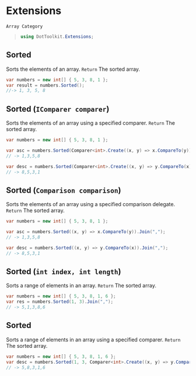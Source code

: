 # Extensions
`Array Category`
> ```csharp
> using DotToolkit.Extensions;
> ```

## Sorted
Sorts the elements of an array.
`Return` The sorted array.
```csharp
var numbers = new int[] { 5, 3, 8, 1 };
var result = numbers.Sorted();
//-> 1, 3, 5, 8
```

## Sorted (`IComparer comparer`)
Sorts the elements of an array using a specified comparer.
`Return` The sorted array.
```csharp
var numbers = new int[] { 5, 3, 8, 1 };

var asc = numbers.Sorted(Comparer<int>.Create((x, y) => x.CompareTo(y))).Join(",");
// -> 1,3,5,8

var desc = numbers.Sorted(Comparer<int>.Create((x, y) => y.CompareTo(x))).Join(",");
// -> 8,5,3,1
```

## Sorted (`Comparison comparison`)
Sorts the elements of an array using a specified comparison delegate.
`Return` The sorted array.
```csharp
var numbers = new int[] { 5, 3, 8, 1 };

var asc = numbers.Sorted((x, y) => x.CompareTo(y)).Join(",");
// -> 1,3,5,8

var desc = numbers.Sorted((x, y) => y.CompareTo(x)).Join(",");
// -> 8,5,3,1
```

## Sorted (`int index, int length`)
Sorts a range of elements in an array.
`Return` The sorted array.
```csharp
var numbers = new int[] { 5, 3, 8, 1, 6 };
var res = numbers.Sorted(1, 3).Join(",");
// -> 5,1,3,8,6
```

## Sorted 
Sorts a range of elements in an array using a specified comparer.
`Return` The sorted array.
```csharp
var numbers = new int[] { 5, 3, 8, 1, 6 };
var desc = numbers.Sorted(1, 3, Comparer<int>.Create((x, y) => y.CompareTo(x))).Join(",");
// -> 5,8,3,1,6
```
